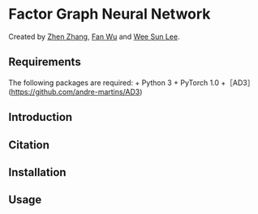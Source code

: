 # Factor Graph Neural Network

Created by [Zhen Zhang](https://zzhang.org), [Fan Wu](https://github.com/kkkkahlua) and [Wee Sun Lee](https://www.comp.nus.edu.sg/~leews/). 

## Requirements
The following packages are required: 
    + Python 3 
    + PyTorch 1.0
    +［AD3］(https://github.com/andre-martins/AD3)

## Introduction

## Citation


## Installation


## Usage
